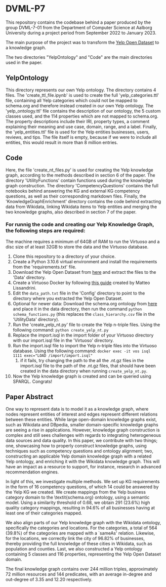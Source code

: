 # DVML-P7

This repository contains the codebase behind a paper produced by the group DVML-7-01 from the Department of Computer Science at Aalborg University during a project period from September 2022 to January 2023. 

The main purpose of the project was to transform the [Yelp Open Dataset](https://www.yelp.com/dataset) to a knowledge graph.

The two directories "YelpOntology" and "Code" are the main directories used in the paper.

## YelpOntology
This directory represents our own Yelp ontology.
The directory contains 4 files. The 'create_ttl_file.ipynb' is used to create the full 'yelp_categories.ttl' file, containing all Yelp categories which could not be mapped to schema.org and therefore instead created in our own Yelp ontology. 
The 'yelp_ontology.ttl' file contains the description of our ontology, the 5 custom classes used, and the 114 properties which are not mapped to schema.org. The property descriptions include their IRI, property types, a comment explaining their meaning and use case, domain, range, and a label. 
Finally, the 'yelp_entities.ttl' file is used for the Yelp entities businesses, users, reviews, and tips. The file itself is empty, because if we were to include all entities, this would result in more than 8 million entries.

## Code

Here, the file 'create_nt_files.py' is used for creating the Yelp knowledge graph, according to the methods described in section 6 of the paper. 
The directory 'UtilityFunctions' contain functions used during the knowledge graph construction. 
The directory 'CompetencyQuestions' contains the full notebooks behind answering the KG and external KG competency questions, as well as their corresponding markdown files. 
Finally, the 'KnowledgeGraphEnrichment' directory contains the code behind extracting data from Wikidata, linking Wikidata items to Yelp entities and merging the two knowledge graphs, also described in section 7 of the paper.

### For runnig the code and creating our Yelp Knowledge Graph, the following steps are required:

The machine requires a minimum of 64GB of RAM to run the Virtuoso and a disc size of at least 32GB to store the data and the Virtuoso database.

1. Clone this repository to a directory of your choice.
2. Create a Python 3.10.6 virtual environment and install the requirements from the 'requirements.txt' file.
3. Download the Yelp Open Dataset from [here](https://www.yelp.com/dataset) and extract the files to the 'Data' directory.
4. Create a Virtuoso Docker by following [this guide](https://people.cs.aau.dk/~matteo/notes/virtuoso-setup-on-docker.html) created by Matteo Lissandrini.
5. Edit the `data_path.txt` file in the 'Config' directory to point to the directory where you extracted the Yelp Open Dataset.
6. Optional for newer data: Download the schema.org ontology from [here](https://schema.org/version/latest/schemaorg-current-https-types.csv) and place it in the data directory, then run the command `python schema_functions.py` (this replaces the `class_hierarchy.csv` file in the 'UtilityData' directory).
7.  Run the 'create_yelp_nt.py' file to create the Yelp n-triple files. Using the following command: `python create_yelp_nt.py`
8.  Replace the import.isql in the import folder of your Virtuoso directory with our import.isql file in the 'Virtuoso' directory.
9.  Run the import.isql file to import the Yelp n-triple files into the Virtuoso database. Using the following command: `docker exec -it vos isql  1111 exec="LOAD /import/import.isql"`
    1.  if it fails, try changing the path to the all the .nt.gz files in the import.isql file to the path of the .nt.gz files, that should have been created in the data directory when running `create_yelp_nt.py`.
10. Now the Yelp knowledge graph is created and can be queried using SPARQL. Congrats!

## Paper Abstract 
One way to represent data is to model it as a knowledge graph, where nodes represent entities of interest and edges represent different relations between these entities. While large open-domain knowledge graphs exist, such as Wikidata and DBpedia, smaller domain-specific knowledge graphs are seeing a rise in applications. However, knowledge graph construction is complex and still sees challenges with regards to integrating heterogeneous data sources and data quality.
In this paper, we contribute with two things; one, showcasing how to properly construct knowledge graphs, using techniques such as competency questions and ontology alignment; two, constructing an applicable Yelp domain knowledge graph with a related Yelp ontology, and enriching it with the Wikidata knowledge graph. This will have an impact as a resource to support, for instance, research in advanced recommendation engines.

In light of this, we investigate multiple methods. We set up KG requirements in the form of $16$ competency questions, of which 14 could be answered by the Yelp KG we created. We create mappings from the Yelp business category domain to the \textit{schema.org} ontology, using a semantic model. Using a similarity threshold of $0.68$, we obtain $291$ ($23.6\%$) high quality category mappings, resulting in $94.6\%$ of all businesses having at least one of their categories mapped. 

We also align parts of our Yelp knowledge graph with the Wikidata ontology, specifically the categories and locations. For the categories, a total of $564$ ($39.8\%$) of the categories are mapped with a `sameAs' relation. Likewise, for the locations, we correctly link the city of $96.82\%$ of businesses, thereby providing the full knowledge of these cities in Wikidata, such as population and counties. Last, we also constructed a Yelp ontology containing $5$ classes and $116$ properties, representing the Yelp Open Dataset domain.

The final knowledge graph contains over $244$ million triples, approximately $72$ million resources and $144$ predicates, with an average in-degree and out-degree of $3.35$ and $12.20$ respectively.
